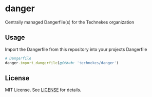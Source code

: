 # danger

Centrally managed Dangerfile(s) for  the Technekes organization

## Usage

Import the Dangerfile from this repository into your projects Dangerfile

```ruby
# Dangerfile
danger.import_dangerfile(github: 'technekes/danger')
```

## License

MIT License. See [LICENSE](LICENSE) for details.
